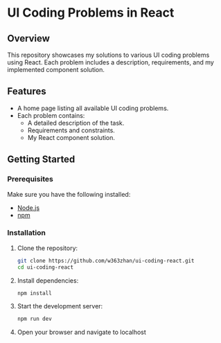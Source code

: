 # UI Coding Problems in React

## Overview

This repository showcases my solutions to various UI coding problems using React. Each problem includes a description, requirements, and my implemented component solution.

## Features

- A home page listing all available UI coding problems.
- Each problem contains:
  - A detailed description of the task.
  - Requirements and constraints.
  - My React component solution.

## Getting Started

### Prerequisites

Make sure you have the following installed:

- [Node.js](https://nodejs.org/)
- [npm](https://www.npmjs.com/)

### Installation

1. Clone the repository:
   ```sh
   git clone https://github.com/w363zhan/ui-coding-react.git
   cd ui-coding-react
2. Install dependencies:
   ```sh
   npm install
3. Start the development server:
   ```sh
   npm run dev
5. Open your browser and navigate to localhost
   
